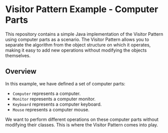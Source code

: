 # Visitor Pattern Example - Computer Parts

This repository contains a simple Java implementation of the Visitor Pattern using computer parts as a scenario. The Visitor Pattern allows you to separate the algorithm from the object structure on which it operates, making it easy to add new operations without modifying the objects themselves.

## Overview

In this example, we have defined a set of computer parts:

- `Computer` represents a computer.
- `Monitor` represents a computer monitor.
- `Keyboard` represents a computer keyboard.
- `Mouse` represents a computer mouse.

We want to perform different operations on these computer parts without modifying their classes. This is where the Visitor Pattern comes into play.



